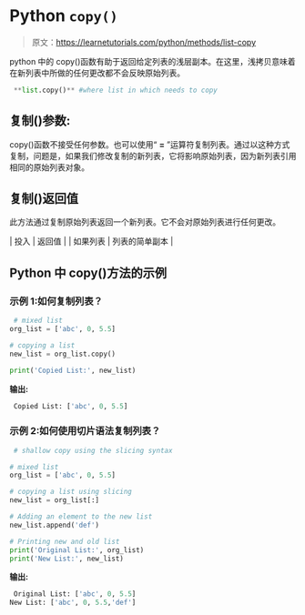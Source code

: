 # Python `copy()`

> 原文：<https://learnetutorials.com/python/methods/list-copy>

python 中的 copy()函数有助于返回给定列表的浅层副本。在这里，浅拷贝意味着在新列表中所做的任何更改都不会反映原始列表。

```py
 **list.copy()** #where list in which needs to copy 

```

## 复制()参数:

copy()函数不接受任何参数。也可以使用“ **=** ”运算符复制列表。通过以这种方式复制，问题是，如果我们修改复制的新列表，它将影响原始列表，因为新列表引用相同的原始列表对象。

## 复制()返回值

此方法通过复制原始列表返回一个新列表。它不会对原始列表进行任何更改。

| 投入 | 返回值 |
| 如果列表 | 列表的简单副本 |

## Python 中 copy()方法的示例

### 示例 1:如何复制列表？

```py
 # mixed list
org_list = ['abc', 0, 5.5]

# copying a list
new_list = org_list.copy()

print('Copied List:', new_list) 

```

**输出:**

```py
 Copied List: ['abc', 0, 5.5] 
```

### 示例 2:如何使用切片语法复制列表？

```py
 # shallow copy using the slicing syntax

# mixed list
org_list = ['abc', 0, 5.5]

# copying a list using slicing
new_list = org_list[:]

# Adding an element to the new list
new_list.append('def')

# Printing new and old list
print('Original List:', org_list)
print('New List:', new_list) 

```

**输出:**

```py
 Original List: ['abc', 0, 5.5]
New List: ['abc', 0, 5.5,'def'] 
```